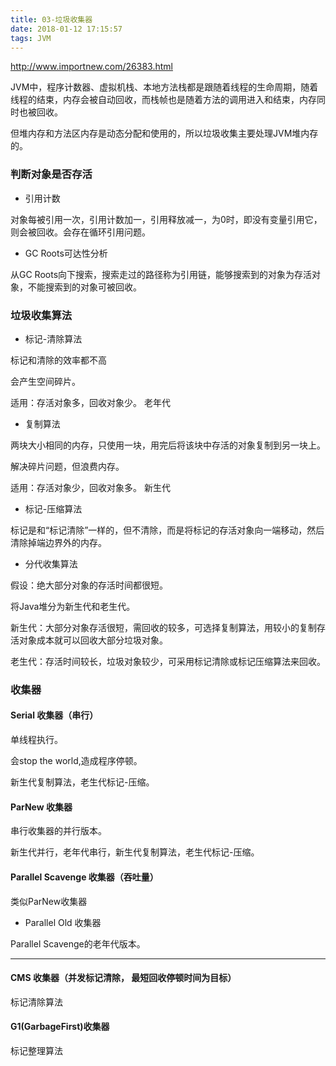```yaml
---
title: 03-垃圾收集器
date: 2018-01-12 17:15:57
tags: JVM
---
```


http://www.importnew.com/26383.html

JVM中，程序计数器、虚拟机栈、本地方法栈都是跟随着线程的生命周期，随着线程的结束，内存会被自动回收，而栈帧也是随着方法的调用进入和结束，内存同时也被回收。

但堆内存和方法区内存是动态分配和使用的，所以垃圾收集主要处理JVM堆内存的。

### 判断对象是否存活
* 引用计数

对象每被引用一次，引用计数加一，引用释放减一，为0时，即没有变量引用它，则会被回收。会存在循环引用问题。

* GC Roots可达性分析

从GC Roots向下搜索，搜索走过的路径称为引用链，能够搜索到的对象为存活对象，不能搜索到的对象可被回收。

### 垃圾收集算法
* 标记-清除算法

标记和清除的效率都不高

会产生空间碎片。

适用：存活对象多，回收对象少。 老年代

* 复制算法

两块大小相同的内存，只使用一块，用完后将该块中存活的对象复制到另一块上。

解决碎片问题，但浪费内存。

适用：存活对象少，回收对象多。 新生代

* 标记-压缩算法

标记是和“标记清除”一样的，但不清除，而是将标记的存活对象向一端移动，然后清除掉端边界外的内存。

* 分代收集算法

假设：绝大部分对象的存活时间都很短。

将Java堆分为新生代和老生代。

新生代：大部分对象存活很短，需回收的较多，可选择复制算法，用较小的复制存活对象成本就可以回收大部分垃圾对象。

老生代：存活时间较长，垃圾对象较少，可采用标记清除或标记压缩算法来回收。

### 收集器
#### Serial 收集器（串行）

单线程执行。

会stop the world,造成程序停顿。

新生代复制算法，老生代标记-压缩。

#### ParNew 收集器

串行收集器的并行版本。

新生代并行，老年代串行，新生代复制算法，老生代标记-压缩。

#### Parallel Scavenge 收集器（吞吐量）

类似ParNew收集器

* Parallel Old 收集器

Parallel Scavenge的老年代版本。

---

#### CMS 收集器（并发标记清除， 最短回收停顿时间为目标）

标记清除算法

#### G1(GarbageFirst)收集器

标记整理算法